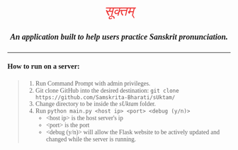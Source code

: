 <!DOCTYPE html>
<html lang="en">
    <style>
        .title {
            color: #ee3434; 
            font-size: 30px; 
            text-align:center;
            font-style: italic;
        }
        .text1 {
            text-align: left;
            font-size: 14px;
            font-style: normal;
            font-family: "Consolas",serif;
        }  
        .header {
            text-align:center;
            font-size: 18px;
            font-style: italic;
            font-family: "Calibri Light",serif;
        }
        .header2 {
            text-align: left;
            font-size: 16px;
            font-family: "Calibri Light", serif;
        }
    </style>
<body>
<p class="title">सूक्तम्</p>
<h4 class="header">An application built to help users practice Sanskrit pronunciation.</h4>
<hr>
<h4 class="header2"> How to run on a server:</h4>

<blockquote class="text1">
<ol> 
<li>Run Command Prompt with admin privileges.
<li>Git clone GitHub into the desired destination: <code>git clone https://github.com/Samskrita-Bharati/sUktam/</code>
<li>Change directory to be inside the <i>sUktam</i> folder.
<li>Run <code>python main.py &lt;host ip&gt; &lt;port&gt; &lt;debug (y/n)&gt;</code>

<ul>
<li>&lt;host ip&gt; is the host server's ip
<li>&lt;port&gt; is the port
<li>&lt;debug (y/n)&gt; will allow the Flask website to be actively updated and changed while the server is running.
</ul>

</ol>
</blockquote>
</body>
</html>